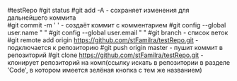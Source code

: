#testRepo
#git status
#git add -A - сохраняет изменения для дальнейшего коммита  
#git commit -m ' ' - создаёт коммит с комментарием
#git config --global user.name " "
#git config --global user.email " "
#git branch - список веток
#git remote add origin https://github.com/stFamilra/testRepo.git - подключается к репозиторию
#git push origin master - пушит коммит в репозиторий
#git clone https://github.com/stFamilra/testRepo.git - клонирует репозиторий на комп(ссылку искать в репозитории в разделе 'Code', в котором имеется зелёная кнопка с тем же названием)

